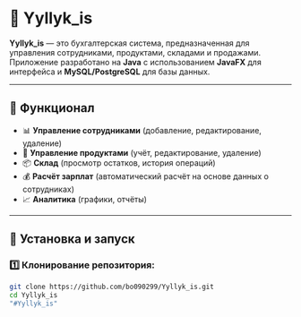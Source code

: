 # 📌 Yyllyk_is

**Yyllyk_is** — это бухгалтерская система, предназначенная для управления сотрудниками, продуктами, складами и продажами. Приложение разработано на **Java** с использованием **JavaFX** для интерфейса и **MySQL/PostgreSQL** для базы данных.

---

## 🚀 **Функционал**
- 📊 **Управление сотрудниками** (добавление, редактирование, удаление)
- 🛒 **Управление продуктами** (учёт, редактирование, удаление)
- 📦 **Склад** (просмотр остатков, история операций)
- 💰 **Расчёт зарплат** (автоматический расчёт на основе данных о сотрудниках)
- 📈 **Аналитика** (графики, отчёты)

---

## 🔧 **Установка и запуск**
### 1️⃣ Клонирование репозитория:
```bash
git clone https://github.com/bo090299/Yyllyk_is.git
cd Yyllyk_is
"#Yyllyk_is"
